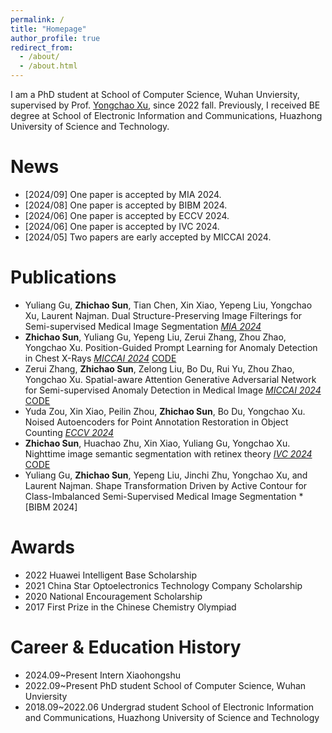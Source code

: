 ```yaml
---
permalink: /
title: "Homepage"
author_profile: true
redirect_from: 
  - /about/
  - /about.html
---
```


I am a PhD student at School of Computer Science, Wuhan Unviersity, supervised by Prof. [Yongchao Xu](https://scholar.google.fr/citations?user=ArIg7-0AAAAJ&hl=fr), since 2022 fall. Previously, I received BE degree at School of Electronic Information and Communications, Huazhong University of Science and Technology.

News
======
+ \[2024/09\] One paper is accepted by MIA 2024.
+ \[2024/08\] One paper is accepted by BIBM 2024.
+ \[2024/06\] One paper is accepted by ECCV 2024.
+ \[2024/06\] One paper is accepted by IVC 2024.
+ \[2024/05\] Two papers are early accepted by MICCAI 2024.

Publications
======
+ Yuliang Gu, **Zhichao Sun**, Tian Chen, Xin Xiao, Yepeng Liu, Yongchao Xu, Laurent Najman. Dual Structure-Preserving Image Filterings for Semi-supervised Medical Image Segmentation *[MIA 2024]([https://arxiv.org/abs/2312.07264](https://www.sciencedirect.com/science/article/abs/pii/S1361841524002895))* 
+ **Zhichao Sun**, Yuliang Gu, Yepeng Liu, Zerui Zhang, Zhou Zhao, Yongchao Xu. Position-Guided Prompt Learning for Anomaly Detection in Chest X-Rays *[MICCAI 2024](https://arxiv.org/abs/2405.11976)* [CODE](https://github.com/sunzc-sunny/PPAD)
+ Zerui Zhang, **Zhichao Sun**, Zelong Liu, Bo Du, Rui Yu, Zhou Zhao, Yongchao Xu. Spatial-aware Attention Generative Adversarial Network for Semi-supervised Anomaly Detection in Medical Image  *[MICCAI 2024](https://arxiv.org/abs/2405.12872)* [CODE](https://github.com/zzr728/SAGAN)
+ Yuda Zou, Xin Xiao, Peilin Zhou, **Zhichao Sun**, Bo Du, Yongchao Xu. Noised Autoencoders for Point Annotation Restoration in Object Counting *[ECCV 2024](https://arxiv.org/abs/2312.07190v1)* 
+ **Zhichao Sun**, Huachao Zhu, Xin Xiao, Yuliang Gu, Yongchao Xu. Nighttime image semantic segmentation with retinex theory *[IVC 2024](https://www.sciencedirect.com/science/article/pii/S0262885624002543)* [CODE](https://github.com/sunzc-sunny/RNightSeg)
+ Yuliang Gu, **Zhichao Sun**, Yepeng Liu, Jinchi Zhu, Yongchao Xu, and Laurent Najman. Shape Transformation Driven by Active Contour for Class-Imbalanced Semi-Supervised Medical Image Segmentation *[BIBM 2024]




Awards
======
+ 2022 Huawei Intelligent Base Scholarship
+ 2021 China Star Optoelectronics Technology Company Scholarship
+ 2020 National Encouragement Scholarship
+ 2017 First Prize in the Chinese Chemistry Olympiad


Career & Education History
======
+ 2024.09~Present     Intern                Xiaohongshu
+ 2022.09~Present     PhD student           School of Computer Science, Wuhan Unviersity
+ 2018.09~2022.06     Undergrad student     School of Electronic Information and Communications, Huazhong University of Science and Technology
